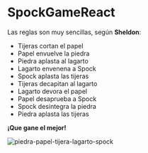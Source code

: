 # SpockGameReact
Las reglas son muy sencillas, según **Sheldon**:
 * Tijeras cortan el papel
 * Papel envuelve la piedra
 * Piedra aplasta al lagarto
 * Lagarto envenena a Spock
 * Spock aplasta las tijeras
 * Tijeras decapitan al lagarto
 * Lagarto devora el papel
 * Papel desaprueba a Spock
 * Spock desintegra la piedra 
 * Piedra aplasta las tijeras

**¡Que gane el mejor!**

 
   ![piedra-papel-tijera-lagarto-spock](https://github.com/Kilopolo/SpockGameReact/assets/118187535/1121a5fb-b266-47c3-a7ec-bb70d3c76ad3)



